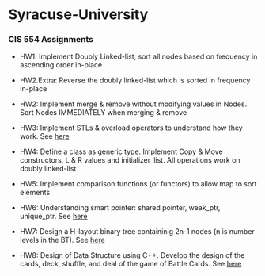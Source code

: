# Syracuse-University
### CIS 554 Assignments
* HW1: Implement Doubly Linked-list, sort all nodes based on frequency in ascending order in-place

* HW2.Extra: Reverse the doubly linked-list which is sorted in frequency in-place

* HW2: Implement merge & remove without modifying values in Nodes. Sort Nodes IMMEDIATELY when merging & remove

* HW3: Implement STLs & overload operators to understand how they work. See [here](https://github.com/bojms45/Syracuse-University/blob/master/CIS-554/Instruction_src/HW3.png)

* HW4: Define a class as generic type. Implement Copy & Move constructors, L & R values and initializer_list. All operations work on doubly linked-list

* HW5: Implement comparison functions (or functors) to allow map to sort elements

* HW6: Understanding smart pointer: shared pointer, weak_ptr, unique_ptr. See [here](https://github.com/bojms45/Syracuse-University/blob/master/CIS-554/Instruction_src/HW6.pdf)

* HW7: Design a H-layout binary tree containinig 2n-1 nodes (n is number levels in the BT). See [here](https://github.com/bojms45/Syracuse-University/blob/master/CIS-554/Instruction_src/HW7.pdf)

* HW8: Design of Data Structure using C++. Develop the design of the cards, deck, shuffle, and deal of the game of Battle Cards. See [here](https://github.com/bojms45/Syracuse-University/blob/master/CIS-554/Instruction_src/HW8.pdf)
